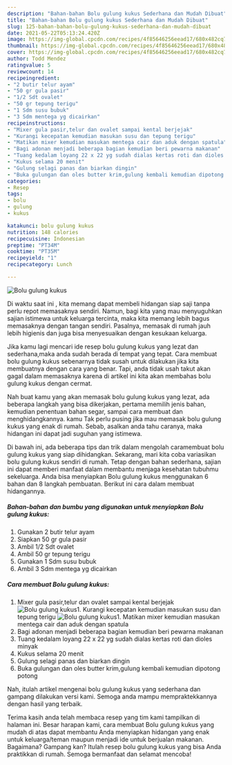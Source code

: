 ```yaml
---
description: "Bahan-bahan Bolu gulung kukus Sederhana dan Mudah Dibuat"
title: "Bahan-bahan Bolu gulung kukus Sederhana dan Mudah Dibuat"
slug: 125-bahan-bahan-bolu-gulung-kukus-sederhana-dan-mudah-dibuat
date: 2021-05-22T05:13:24.420Z
image: https://img-global.cpcdn.com/recipes/4f85646256eead17/680x482cq70/bolu-gulung-kukus-foto-resep-utama.jpg
thumbnail: https://img-global.cpcdn.com/recipes/4f85646256eead17/680x482cq70/bolu-gulung-kukus-foto-resep-utama.jpg
cover: https://img-global.cpcdn.com/recipes/4f85646256eead17/680x482cq70/bolu-gulung-kukus-foto-resep-utama.jpg
author: Todd Mendez
ratingvalue: 5
reviewcount: 14
recipeingredient:
- "2 butir telur ayam"
- "50 gr gula pasir"
- "1/2 Sdt ovalet"
- "50 gr tepung terigu"
- "1 Sdm susu bubuk"
- "3 Sdm mentega yg dicairkan"
recipeinstructions:
- "Mixer gula pasir,telur dan ovalet sampai kental berjejak"
- "Kurangi kecepatan kemudian masukan susu dan tepung terigu"
- "Matikan mixer kemudian masukan mentega cair dan aduk dengan spatula"
- "Bagi adonan menjadi beberapa bagian kemudian beri pewarna makanan"
- "Tuang kedalam loyang 22 x 22 yg sudah dialas kertas roti dan dioles minyak"
- "Kukus selama 20 menit"
- "Gulung selagi panas dan biarkan dingin"
- "Buka gulungan dan oles butter krim,gulung kembali kemudian dipotong potong"
categories:
- Resep
tags:
- bolu
- gulung
- kukus

katakunci: bolu gulung kukus 
nutrition: 148 calories
recipecuisine: Indonesian
preptime: "PT34M"
cooktime: "PT35M"
recipeyield: "1"
recipecategory: Lunch

---
```



![Bolu gulung kukus](https://img-global.cpcdn.com/recipes/4f85646256eead17/680x482cq70/bolu-gulung-kukus-foto-resep-utama.jpg)

Di waktu  saat ini , kita memang dapat membeli hidangan siap saji tanpa perlu repot memasaknya sendiri. Namun, bagi kita yang mau menyuguhkan sajian istimewa untuk keluarga tercinta, maka kita memang lebih bagus memasaknya dengan tangan sendiri. Pasalnya, memasak di rumah jauh lebih higienis dan juga bisa menyesuaikan dengan kesukaan keluarga.

Jika kamu lagi mencari ide resep bolu gulung kukus yang lezat dan sederhana,maka anda sudah berada di tempat yang tepat. Cara membuat bolu gulung kukus  sebenarnya tidak susah untuk dilakukan jika kita membuatnya dengan cara yang benar. Tapi, anda tidak usah takut akan gagal dalam memasaknya 
karena di artikel ini kita akan membahas bolu gulung kukus dengan cermat.  



Nah buat kamu yang akan memasak bolu gulung kukus yang lezat, ada beberapa langkah yang bisa dikerjakan, pertama memilih jenis bahan, kemudian penentuan bahan segar, sampai cara membuat dan menghidangkannya. kamu Tak perlu pusing jika mau memasak bolu gulung kukus yang enak di rumah. Sebab, asalkan anda  tahu caranya, maka hidangan ini dapat jadi suguhan yang istimewa.

Di bawah ini, ada beberapa tips dan trik dalam mengolah caramembuat bolu gulung kukus yang siap dihidangkan. Sekarang, mari kita coba variasikan bolu gulung kukus sendiri di rumah. Tetap dengan bahan sederhana, sajian ini dapat memberi manfaat dalam membantu menjaga kesehatan tubuhmu sekeluarga. Anda bisa menyiapkan Bolu gulung kukus menggunakan 6 bahan dan 8 langkah pembuatan. Berikut ini cara dalam membuat hidangannya.

<!--inarticleads1-->

##### Bahan-bahan dan bumbu yang digunakan untuk menyiapkan Bolu gulung kukus:

1. Gunakan 2 butir telur ayam
1. Siapkan 50 gr gula pasir
1. Ambil 1/2 Sdt ovalet
1. Ambil 50 gr tepung terigu
1. Gunakan 1 Sdm susu bubuk
1. Ambil 3 Sdm mentega yg dicairkan




<!--inarticleads2-->

##### Cara membuat Bolu gulung kukus:

1. Mixer gula pasir,telur dan ovalet sampai kental berjejak
<img src="https://img-global.cpcdn.com/steps/1c83294ffa9af15d/160x128cq70/bolu-gulung-kukus-langkah-memasak-1-foto.jpg" alt="Bolu gulung kukus">1. Kurangi kecepatan kemudian masukan susu dan tepung terigu
<img src="https://img-global.cpcdn.com/steps/45cd58846c85b4ff/160x128cq70/bolu-gulung-kukus-langkah-memasak-2-foto.jpg" alt="Bolu gulung kukus">1. Matikan mixer kemudian masukan mentega cair dan aduk dengan spatula
1. Bagi adonan menjadi beberapa bagian kemudian beri pewarna makanan
1. Tuang kedalam loyang 22 x 22 yg sudah dialas kertas roti dan dioles minyak
1. Kukus selama 20 menit
1. Gulung selagi panas dan biarkan dingin
1. Buka gulungan dan oles butter krim,gulung kembali kemudian dipotong potong




Nah, itulah artikel mengenai  bolu gulung kukus  yang sederhana dan gampang dilakukan versi kami. Semoga anda mampu mempraktekkannya dengan hasil yang terbaik. 

Terima kasih anda telah membaca resep yang tim kami tampilkan di halaman ini. Besar harapan kami, cara membuat  Bolu gulung kukus yang mudah di atas dapat membantu Anda menyiapkan hidangan yang enak untuk keluarga/teman maupun menjadi ide untuk berjualan makanan. Bagaimana? Gampang kan? Itulah resep bolu gulung kukus yang bisa Anda praktikkan di rumah. Semoga bermanfaat dan selamat mencoba!

